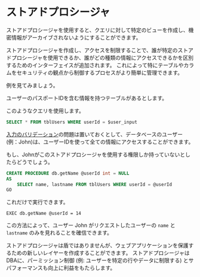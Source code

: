 ストアドプロシージャ
=================

ストアドプロシージャを使用すると、クエリに対して特定のビューを作成し、機密情報がアーカイブされないようにすることができます。

ストアドプロシージャを作成し、アクセスを制限することで、誰が特定のストアドプロシージャを使用できるか、誰がどの種類の情報にアクセスできるかを区別するためのインターフェイスが追加されます。
これによって特にテーブルやカラムをセキュリティの観点から制御するプロセスがより簡単に管理できます。

例を見てみましょう。

ユーザーのパスポートIDを含む情報を持つテーブルがあるとします。

このようなクエリを使用します。

```SQL
SELECT * FROM tblUsers WHERE userId = $user_input
```

[入力のバリデーション][1]の問題は置いておくとして、データベースのユーザー(例：John)は、ユーザーIDを使って全ての情報にアクセスすることができます。

もし、Johnがこのストアドプロシージャを使用する権限しか持っていないとしたらどうでしょう。

```SQL
CREATE PROCEDURE db.getName @userId int = NULL
AS
    SELECT name, lastname FROM tblUsers WHERE userId = @userId
GO
```

これだけで実行できます。

```
EXEC db.getName @userId = 14
```

この方法によって、ユーザー John がリクエストしたユーザーの `name` と `lastname` のみを見れることを確信できます。

ストアドプロシージャは盾ではありませんが、ウェブアプリケーションを保護するための新しいレイヤーを作成することができます。
ストアドプロシージャはDBAに、パーミッション制御 (例: ユーザーを特定の行やデータに制限する) とサパフォーマンスも向上に利益をもたらします。

[1]: /input-validation/README.md
